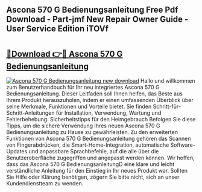 ## Ascona 570 G Bedienungsanleitung Free Pdf Download - Part-jmf New Repair Owner Guide - User Service Edition iTOVf

# <h2><a href="http://df3wy4g.blite.top/?on=Ascona+570+G+Bedienungsanleitung">🔗Download 👉🔴 Ascona 570 G Bedienungsanleitung</a></h2>

[![Ascona 570 G Bedienungsanleitung new download](https://i.imgur.com/lujVjoI.png)](http://df3wy4g.blite.top/?on=Ascona+570+G+Bedienungsanleitung)
Hallo und willkommen zum Benutzerhandbuch für Ihr neu integriertes Ascona 570 G Bedienungsanleitung. Dieser Leitfaden soll Ihnen helfen, das Beste aus Ihrem Produkt herauszuholen, indem er einen umfassenden Überblick über seine Merkmale, Funktionen und Vorteile bietet. Sie finden Schritt-für-Schritt-Anleitungen für Installation, Verwendung, Wartung und Fehlerbehebung. Sicherheitstipps für den Heimgebrauch Befolgen Sie diese Tipps, um die sichere Verwendung Ihres neuen Ascona 570 G Bedienungsanleitung zu Hause zu gewährleisten. Zu den erweiterten Funktionen von Ascona 570 G Bedienungsanleitung gehören das Scannen von Fingerabdrücken, die Smart-Home-Integration, automatische Software-Updates und anpassbare Sprachbefehle, auf die alle über die Benutzeroberfläche zugegriffen und angepasst werden können. Wir hoffen, dass das Ascona 570 G BedienungsanleitungD eine klare und leicht verständliche Anleitung für den Einstieg in Ihr neues Produkt war. Sollten Sie Hilfe oder Klärung benötigen, zögern Sie bitte nicht, sich an unser Kundendienstteam zu wenden.
